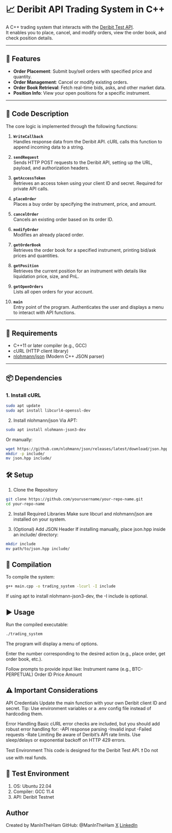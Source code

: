 # 📈 Deribit API Trading System in C++

A C++ trading system that interacts with the [Deribit Test API](https://test.deribit.com/).  
It enables you to place, cancel, and modify orders, view the order book, and check position details.

---

## 🚀 Features

- **Order Placement**: Submit buy/sell orders with specified price and quantity.
- **Order Management**: Cancel or modify existing orders.
- **Order Book Retrieval**: Fetch real-time bids, asks, and other market data.
- **Position Info**: View your open positions for a specific instrument.

---

## 🧠 Code Description

The core logic is implemented through the following functions:

1. **`WriteCallback`**  
   Handles response data from the Deribit API. cURL calls this function to append incoming data to a string.

2. **`sendRequest`**  
   Sends HTTP POST requests to the Deribit API, setting up the URL, payload, and authorization headers.

3. **`getAccessToken`**  
   Retrieves an access token using your client ID and secret. Required for private API calls.

4. **`placeOrder`**  
   Places a buy order by specifying the instrument, price, and amount.

5. **`cancelOrder`**  
   Cancels an existing order based on its order ID.

6. **`modifyOrder`**  
   Modifies an already placed order.

7. **`getOrderBook`**  
   Retrieves the order book for a specified instrument, printing bid/ask prices and quantities.

8. **`getPosition`**  
   Retrieves the current position for an instrument with details like liquidation price, size, and PnL.

9. **`getOpenOrders`**  
   Lists all open orders for your account.

10. **`main`**  
    Entry point of the program. Authenticates the user and displays a menu to interact with API functions.

---

## 🧰 Requirements

- C++11 or later compiler (e.g., GCC)
- cURL (HTTP client library)
- [nlohmann/json](https://github.com/nlohmann/json) (Modern C++ JSON parser)

---

## 📦 Dependencies

### 1. Install cURL

```bash
sudo apt update
sudo apt install libcurl4-openssl-dev

```

2. Install nlohmann/json
Via APT:

```bash
sudo apt install nlohmann-json3-dev
```
Or manually:
```bash
wget https://github.com/nlohmann/json/releases/latest/download/json.hpp
mkdir -p include/
mv json.hpp include/
```

## 🛠️ Setup
1. Clone the Repository
```bash
git clone https://github.com/yourusername/your-repo-name.git
cd your-repo-name
```
2. Install Required Libraries
Make sure libcurl and nlohmann/json are installed on your system.

3. (Optional) Add JSON Header
If installing manually, place json.hpp inside an include/ directory:

```bash
mkdir include
mv path/to/json.hpp include/
```

## 🧪 Compilation
To compile the system:

```bash
g++ main.cpp -o trading_system -lcurl -I include
```
If using apt to install nlohmann-json3-dev, the -I include is optional.

## ▶️ Usage
Run the compiled executable:

```bash
./trading_system
```
The program will display a menu of options.

Enter the number corresponding to the desired action (e.g., place order, get order book, etc.).

Follow prompts to provide input like:
Instrument name (e.g., BTC-PERPETUAL)
Order ID
Price
Amount

## ⚠️ Important Considerations
API Credentials
Update the main function with your own Deribit client ID and secret.
Tip: Use environment variables or a .env config file instead of hardcoding them.

Error Handling
Basic cURL error checks are included, but you should add robust error handling for:
-API response parsing
-Invalid input
-Failed requests
-Rate Limiting
Be aware of Deribit’s API rate limits. Use sleep/delays or exponential backoff on HTTP 429 errors.

Test Environment
This code is designed for the Deribit Test API.
❗ Do not use with real funds.

## 🧪 Test Environment
1. OS: Ubuntu 22.04
2. Compiler: GCC 11.4
3. API: Deribit Testnet

## Author
Created by ManInTheHam
GitHub: @ManInTheHam
[X](https://x.com/ManInTheHam_)
[LinkedIn](https://www.linkedin.com/in/soham-joshi-54aa171aa/)


